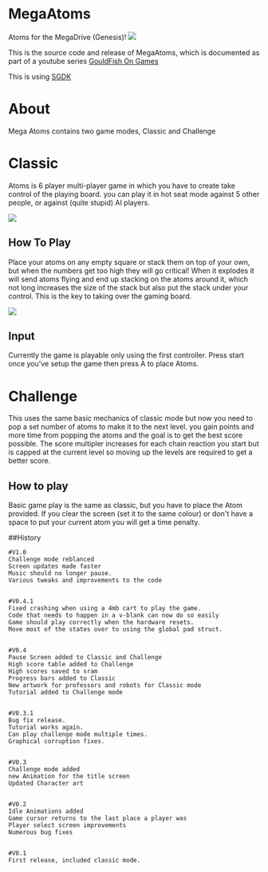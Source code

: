 # MegaAtoms
Atoms for the MegaDrive (Genesis)!
![](https://www.dropbox.com/s/ljam6tgxphunlve/MegaAtoms.png?raw=1)

This is the source code and release of MegaAtoms, which is documented as part of a youtube series
[GouldFish On Games](https://www.youtube.com/watch?v=Mh6SBBHMiFI)

This is using [SGDK](https://github.com/Stephane-D/SGDK)


# About

Mega Atoms contains two game modes, Classic and Challenge



# Classic
Atoms is 6 player multi-player game in which you have to create take control of the playing board.
you can play it in hot seat mode against 5 other people, or against (quite stupid) AI players.

![](https://www.dropbox.com/s/qgvbkfr6gyndkpt/playerselect.png?raw=1)

 
## How To Play

Place your atoms on any empty square or stack them on top of your own, but when the numbers get too high they will go critical! When it explodes it will send atoms flying and end up stacking on the atoms around it, which not long increases the size of the stack but also put the stack under your control.  This is the key to taking over the gaming board.

![](https://www.dropbox.com/s/07yj78wr85o0bo9/ingame.png?raw=1)

## Input

Currently the game is playable only using the first controller.
Press start once you've setup the game then press A to place Atoms.



# Challenge
This uses the same basic mechanics of classic mode but now you need to pop a set number of atoms to make it to the next level.
you gain points and more time from popping the atoms and the goal is to get the best score possible.
The score multipler increases for each chain reaction you start but is capped at the current level so moving up the levels
are required to get a better score.

## How to play
Basic game play is the same as classic, but you have to place the Atom provided.
If you clear the screen (set it to the same colour) or don't have a space to put your current atom you will get
a time penalty.




##History

	#V1.0
	Challenge mode reblanced
	Screen updates made faster
	Music should no longer pause.
	Various tweaks and improvements to the code


	#V0.4.1
	Fixed crashing when using a 4mb cart to play the game.
	Code that needs to happen in a v-blank can now do so easily
	Game should play correctly when the hardware resets.
	Move most of the states over to using the global pad struct.


	#V0.4
	Pause Screen added to Classic and Challenge
	High score table added to Challenge
	High scores saved to sram
	Progress bars added to Classic
	New artwork for professors and robots for Classic mode
	Tutorial added to Challenge mode


	#V0.3.1
	Bug fix release. 
	Tutorial works again.
	Can play challenge mode multiple times.
	Graphical corruption fixes.


	#V0.3
	Challenge mode added
	new Animation for the title screen
	Updated Character art


	#V0.2
	Idle Animations added
	Game cursor returns to the last place a player was
	Player select screen improvements
	Numerous bug fixes

	
	#V0.1
	First release, included classic mode.

